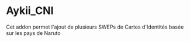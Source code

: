 # Aykii_CNI
Cet addon permet l'ajout de plusieurs SWEPs de Cartes d'Identités basée sur les pays de Naruto
